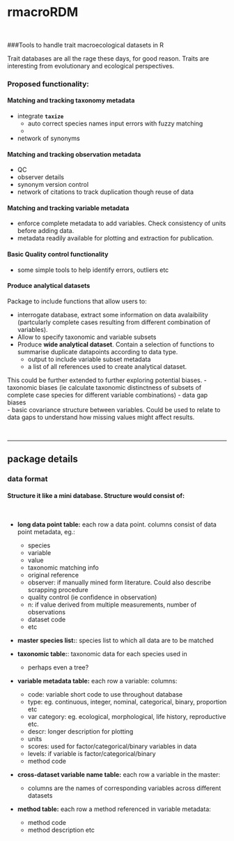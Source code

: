 # rmacroRDM
<br>

###Tools to handle trait macroecological datasets in R


Trait databases are all the rage these days, for good reason. Traits are interesting from evolutionary and ecological perspectives.



### **Proposed functionality:**

#### Matching and tracking taxonomy metadata


- integrate **`taxize`**
  - auto correct species names input errors with fuzzy matching
  - 
- network of synonyms


#### Matching and tracking observation metadata

- QC
- observer details
- synonym version control
- network of citations to track duplication though reuse of data

#### Matching and tracking variable metadata

- enforce complete metadata to add variables. Check consistency of units before adding data.
- metadata readily available for plotting and extraction for publication.


#### Basic Quality control functionality
- some simple tools to help identify errors, outliers etc

#### Produce analytical datasets

Package to include functions that allow users to:

- interrogate database, extract some information on data avalaibility (partcularly complete cases resulting from different combination of variables).
- Allow to specify taxonomic and variable subsets
- Produce **wide analytical dataset**. Contain a selection of functions to summarise duplicate datapoints according to data type. 
    - output to include variable subset metadata
    - a list of all references used to create analytical dataset.


This could  be further extended to further  exploring potential biases.
        - taxonomic biases (ie calculate taxonomic distinctness of subsets of complete case species for different variable combinations)
        - data gap biases  
        - basic covariance structure between variables. Could be used to relate to data gaps to understand how missing values might affect results.
 

<br>

***

## **package details**

### **data format**

#### Structure it like a mini database. Structure would consist of:

<br>

- **long data point table:** each row a data point. columns consist of data point metadata, eg.:

    + species 
    + variable
    + value
    + taxonomic matching info
    + original reference
    + observer: if manually mined form literature. Could also describe scrapping procedure
    + quality control (ie confidence in observation)
    + n: if value derived from multiple measurements, number of observations
    + dataset code
    + etc
    
- **master species list:**: species list to which all data are to be matched


- **taxonomic table:**: taxonomic data for each species used in

    + perhaps even a tree?
    
- **variable metadata table:** each row a variable: columns:

    + code: variable short code to use throughout database 
    + type: eg. continuous, integer, nominal, categorical, binary, proportion etc
    + var category: eg. ecological, morphological, life history, reproductive etc.
    + descr: longer description for plotting
    + units
    + scores: used for factor/categorical/binary variables in data
    + levels: if variable is factor/categorical/binary
    + method code
    
- **cross-dataset variable name table:** each row a variable in the master: 
    - columns are the names of corresponding variables across different datasets
    
- **method table:** each row a method referenced in variable metadata:
    
    + method code
    + method description etc
    
    
    
